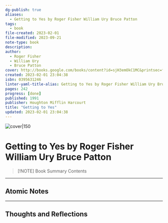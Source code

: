 ```yaml
---
dg-publish: true
aliases:
  - Getting to Yes by Roger Fisher William Ury Bruce Patton
tags:
  - book
file-created: 2023-02-01
file-modified: 2023-09-21
note-type: book 
description: 
author:
  - Roger Fisher
  - William Ury
  - Bruce Patton
cover: http://books.google.com/books/content?id=sjH3emOkC1MC&printsec=frontcover&img=1&zoom=1&edge=curl&source=gbs_api
created: 2023-02-01 23:04:38
isbn: 0395631246
linter-yaml-title-alias: Getting to Yes by Roger Fisher William Ury Bruce Patton
pages: 242
progress: [done]
published: 1991
publisher: Houghton Mifflin Harcourt
title: "Getting to Yes"
updated: 2023-02-01 23:04:38
---
```


![cover|150](http://books.google.com/books/content?id=sjH3emOkC1MC&printsec=frontcover&img=1&zoom=1&edge=curl&source=gbs_api)

# Getting to Yes by Roger Fisher William Ury Bruce Patton

> [!NOTE] Book Summary
> Contents

---

## Atomic Notes

---

## Thoughts and Reflections
